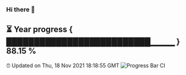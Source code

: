 ### Hi there 👋
⏳ Year progress { ██████████████████████████▁▁▁▁ } 88.15 %
---
⏰ Updated on Thu, 18 Nov 2021 18:18:55 GMT
![Progress Bar CI](https://github.com/liununu/liununu/workflows/Progress%20Bar%20CI/badge.svg)
